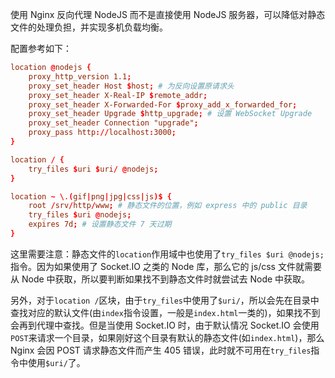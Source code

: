 使用 Nginx 反向代理 NodeJS 而不是直接使用 NodeJS 服务器，可以降低对静态文件的处理负担，并实现多机负载均衡。

配置参考如下：

```conf
location @nodejs {
    proxy_http_version 1.1;
    proxy_set_header Host $host; # 为反向设置原请求头
    proxy_set_header X-Real-IP $remote_addr;
    proxy_set_header X-Forwarded-For $proxy_add_x_forwarded_for;
    proxy_set_header Upgrade $http_upgrade; # 设置 WebSocket Upgrade
    proxy_set_header Connection "upgrade";
    proxy_pass http://localhost:3000;
}

location / {
    try_files $uri $uri/ @nodejs;
}

location ~ \.(gif|png|jpg|css|js)$ {
    root /srv/http/www; # 静态文件的位置，例如 express 中的 public 目录
    try_files $uri @nodejs;
    expires 7d; # 设置静态文件 7 天过期
}
```

这里需要注意：静态文件的`location`作用域中也使用了`try_files $uri @nodejs;`指令。因为如果使用了 Socket.IO 之类的 Node 库，那么它的 js/css 文件就需要从 Node 中获取，所以要判断如果找不到静态文件时就尝试去 Node 中获取。

另外，对于`location /`区块，由于`try_files`中使用了`$uri/`，所以会先在目录中查找对应的默认文件(由`index`指令设置，一般是`index.html`一类的)，如果找不到会再到代理中查找。但是当使用 Socket.IO 时，由于默认情况 Socket.IO 会使用`POST`来请求一个目录，如果刚好这个目录有默认的静态文件(如`index.html`)，那么 Nginx 会因 POST 请求静态文件而产生 405 错误，此时就不可用在`try_files`指令中使用`$uri/`了。


